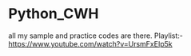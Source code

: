 # Python_CWH
all my sample and practice codes are there. Playlist:- https://www.youtube.com/watch?v=UrsmFxEIp5k
